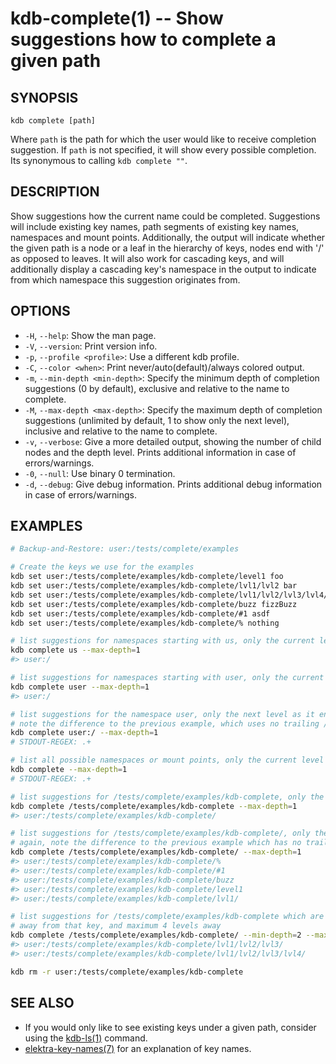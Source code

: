 # kdb-complete(1) -- Show suggestions how to complete a given path

## SYNOPSIS

`kdb complete [path]`

Where `path` is the path for which the user would like to receive completion suggestion.
If `path` is not specified, it will show every possible completion. Its synonymous
to calling `kdb complete ""`.

## DESCRIPTION

Show suggestions how the current name could be completed.
Suggestions will include existing key names, path segments of existing key names,
namespaces and mount points.
Additionally, the output will indicate whether the given path is a node or a leaf
in the hierarchy of keys, nodes end with '/' as opposed to leaves.
It will also work for cascading keys, and will additionally display a cascading
key's namespace in the output to indicate from which namespace this suggestion
originates from.

## OPTIONS

- `-H`, `--help`:
  Show the man page.
- `-V`, `--version`:
  Print version info.
- `-p`, `--profile <profile>`:
  Use a different kdb profile.
- `-C`, `--color <when>`:
  Print never/auto(default)/always colored output.
- `-m`, `--min-depth <min-depth>`:
  Specify the minimum depth of completion suggestions (0 by default), exclusive
  and relative to the name to complete.
- `-M`, `--max-depth <max-depth>`:
  Specify the maximum depth of completion suggestions (unlimited by default, 1
  to show only the next level), inclusive and relative to the name to complete.
- `-v`, `--verbose`:
  Give a more detailed output, showing the number of child nodes and the depth level. Prints additional information in case of errors/warnings.
- `-0`, `--null`:
  Use binary 0 termination.
- `-d`, `--debug`:
  Give debug information. Prints additional debug information in case of errors/warnings.

## EXAMPLES

```sh
# Backup-and-Restore: user:/tests/complete/examples

# Create the keys we use for the examples
kdb set user:/tests/complete/examples/kdb-complete/level1 foo
kdb set user:/tests/complete/examples/kdb-complete/lvl1/lvl2 bar
kdb set user:/tests/complete/examples/kdb-complete/lvl1/lvl2/lvl3/lvl4/lvl5 fizz
kdb set user:/tests/complete/examples/kdb-complete/buzz fizzBuzz
kdb set user:/tests/complete/examples/kdb-complete/#1 asdf
kdb set user:/tests/complete/examples/kdb-complete/% nothing

# list suggestions for namespaces starting with us, only the current level
kdb complete us --max-depth=1
#> user:/

# list suggestions for namespaces starting with user, only the current level
kdb complete user --max-depth=1
#> user:/

# list suggestions for the namespace user, only the next level as it ends with /
# note the difference to the previous example, which uses no trailing /
kdb complete user:/ --max-depth=1
# STDOUT-REGEX: .+

# list all possible namespaces or mount points, only the current level
kdb complete --max-depth=1
# STDOUT-REGEX: .+

# list suggestions for /tests/complete/examples/kdb-complete, only the current level
kdb complete /tests/complete/examples/kdb-complete --max-depth=1
#> user:/tests/complete/examples/kdb-complete/

# list suggestions for /tests/complete/examples/kdb-complete/, only the next level
# again, note the difference to the previous example which has no trailing /
kdb complete /tests/complete/examples/kdb-complete/ --max-depth=1
#> user:/tests/complete/examples/kdb-complete/%
#> user:/tests/complete/examples/kdb-complete/#1
#> user:/tests/complete/examples/kdb-complete/buzz
#> user:/tests/complete/examples/kdb-complete/level1
#> user:/tests/complete/examples/kdb-complete/lvl1/

# list suggestions for /tests/complete/examples/kdb-complete which are minimum 2 levels
# away from that key, and maximum 4 levels away
kdb complete /tests/complete/examples/kdb-complete/ --min-depth=2 --max-depth=4
#> user:/tests/complete/examples/kdb-complete/lvl1/lvl2/lvl3/
#> user:/tests/complete/examples/kdb-complete/lvl1/lvl2/lvl3/lvl4/

kdb rm -r user:/tests/complete/examples/kdb-complete
```

## SEE ALSO

- If you would only like to see existing keys under a given path, consider using
  the [kdb-ls(1)](kdb-ls.md) command.
- [elektra-key-names(7)](elektra-key-names.md) for an explanation of key names.
